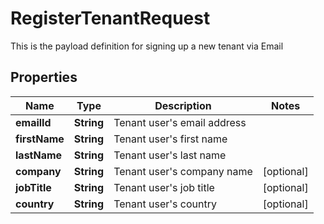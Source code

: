 

# RegisterTenantRequest

This is the payload definition for signing up a new tenant via Email

## Properties

Name | Type | Description | Notes
------------ | ------------- | ------------- | -------------
**emailId** | **String** | Tenant user&#39;s email address | 
**firstName** | **String** | Tenant user&#39;s first name | 
**lastName** | **String** | Tenant user&#39;s last name | 
**company** | **String** | Tenant user&#39;s company name |  [optional]
**jobTitle** | **String** | Tenant user&#39;s job title |  [optional]
**country** | **String** | Tenant user&#39;s country |  [optional]



